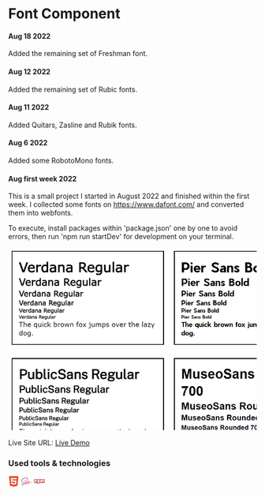 # Font Component

#### Aug 18 2022
Added the remaining set of Freshman font.

#### Aug 12 2022
Added the remaining set of Rubic fonts.

#### Aug 11 2022
Added Quitars, Zasline and Rubik fonts.

#### Aug 6 2022
Added some RobotoMono fonts.

#### Aug first week 2022
This is a small project I started in August 2022 and finished within the first week. I collected some fonts on https://www.dafont.com/ and converted them into webfonts.

To execute, install packages within 'package.json' one by one to avoid errors, then run 'npm run startDev' for development on your terminal.

![](project-preview.jpg)

Live Site URL: [Live Demo](https://kennyestrella-snippets-font-component.netlify.app/)

### Used tools & technologies
<img width="22px" src="html5-plain.svg"> <img width="22px" src="sass-original.svg"> <img width="22px" src="npm-original-wordmark.svg">